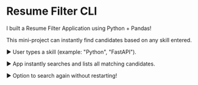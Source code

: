 # Resume Filter CLI 
I built a Resume Filter Application using Python + Pandas!

 This mini-project can instantly find candidates based on any skill entered.

▶️ User types a skill (example: "Python", "FastAPI").

▶️ App instantly searches and lists all matching candidates.

▶️ Option to search again without restarting!
